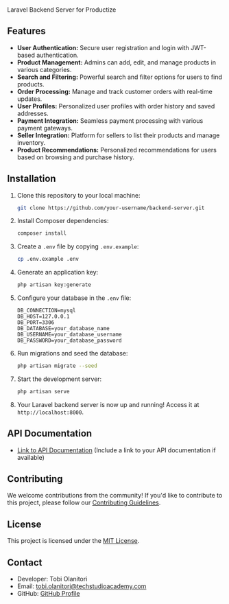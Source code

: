 ### 

Laravel Backend Server for Productize

## Features

- **User Authentication:** Secure user registration and login with JWT-based authentication.
- **Product Management:** Admins can add, edit, and manage products in various categories.
- **Search and Filtering:** Powerful search and filter options for users to find products.
- **Order Processing:** Manage and track customer orders with real-time updates.
- **User Profiles:** Personalized user profiles with order history and saved addresses.
- **Payment Integration:** Seamless payment processing with various payment gateways.
- **Seller Integration:** Platform for sellers to list their products and manage inventory.
- **Product Recommendations:** Personalized recommendations for users based on browsing and purchase history.

## Installation

1. Clone this repository to your local machine:

   ```bash
   git clone https://github.com/your-username/backend-server.git
   ```

2. Install Composer dependencies:

   ```bash
   composer install
   ```

3. Create a `.env` file by copying `.env.example`:

   ```bash
   cp .env.example .env
   ```

4. Generate an application key:

   ```bash
   php artisan key:generate
   ```

5. Configure your database in the `.env` file:

   ```dotenv
   DB_CONNECTION=mysql
   DB_HOST=127.0.0.1
   DB_PORT=3306
   DB_DATABASE=your_database_name
   DB_USERNAME=your_database_username
   DB_PASSWORD=your_database_password
   ```

6. Run migrations and seed the database:

   ```bash
   php artisan migrate --seed
   ```

7. Start the development server:

   ```bash
   php artisan serve
   ```

8. Your Laravel backend server is now up and running! Access it at `http://localhost:8000`.

## API Documentation

- [Link to API Documentation](#) (Include a link to your API documentation if available)

## Contributing

We welcome contributions from the community! If you'd like to contribute to this project, please follow our [Contributing Guidelines](CONTRIBUTING.md).

## License

This project is licensed under the [MIT License](LICENSE).

## Contact

- Developer: Tobi Olanitori
- Email: tobi.olanitori@techstudioacademy.com
- GitHub: [GitHub Profile](https://github.com/intuneteq)
